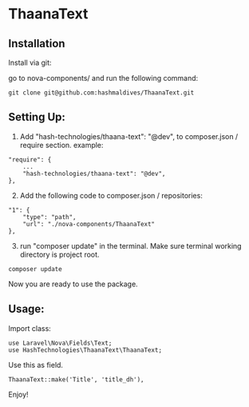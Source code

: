 # ThaanaText

## Installation

Install via git:

go to nova-components/ and run the following command:

```
git clone git@github.com:hashmaldives/ThaanaText.git
```

## Setting Up:

1. Add "hash-technologies/thaana-text": "@dev", to composer.json / require section. example:
```
"require": {
    ...
    "hash-technologies/thaana-text": "@dev",
},
```

2. Add the following code to composer.json / repositories:
```
"1": {
    "type": "path",
    "url": "./nova-components/ThaanaText"
},
```

3. run "composer update" in the terminal. Make sure terminal working directory is project root.
```
composer update
```

Now you are ready to use the package.


## Usage:
Import class:
```
use Laravel\Nova\Fields\Text;
use HashTechnologies\ThaanaText\ThaanaText;
```

Use this as field.
```
ThaanaText::make('Title', 'title_dh'),
```

Enjoy!